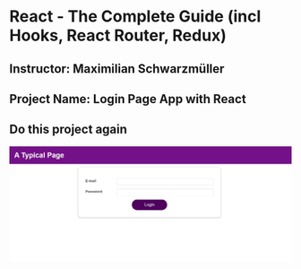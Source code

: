 # React - The Complete Guide (incl Hooks, React Router, Redux)
## Instructor: Maximilian Schwarzmüller
## Project Name: Login Page App with React
## Do this project again
![App ScreenShot](https://github.com/yeasinopu17/Login-App-With-React/blob/master/Screenshot.jpg)